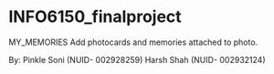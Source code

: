 # INFO6150_finalproject

MY_MEMORIES
Add photocards and memories attached to photo.

By:
Pinkle Soni (NUID- 002928259)
Harsh Shah  (NUID- 002932124)
